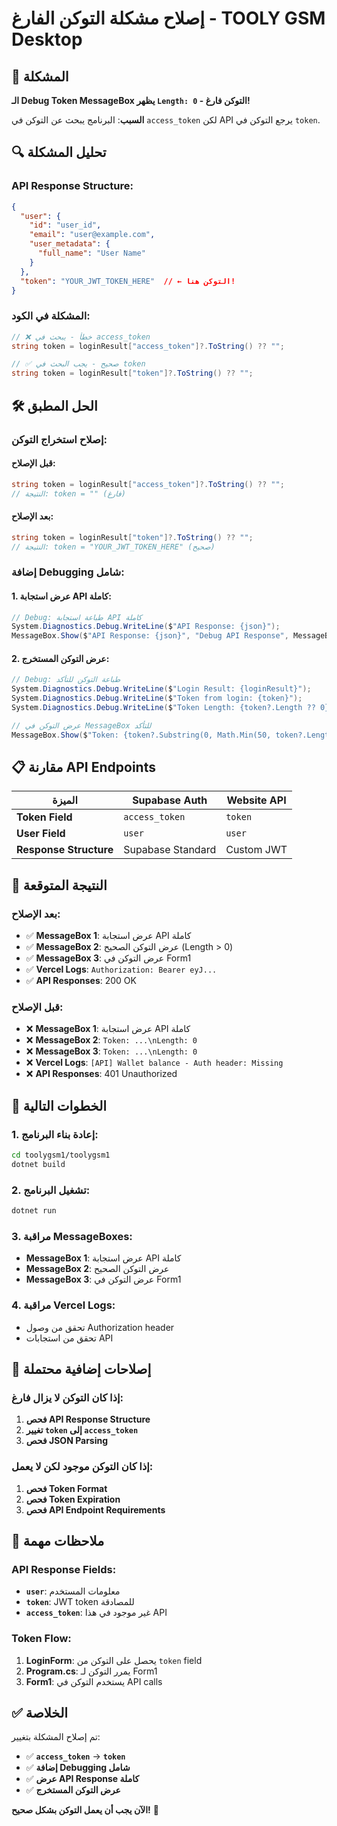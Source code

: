 # إصلاح مشكلة التوكن الفارغ - TOOLY GSM Desktop

## 🚨 المشكلة

**الـ Debug Token MessageBox يظهر `Length: 0` - التوكن فارغ!**

**السبب**: البرنامج يبحث عن التوكن في `access_token` لكن API يرجع التوكن في `token`.

## 🔍 تحليل المشكلة

### **API Response Structure:**
```json
{
  "user": {
    "id": "user_id",
    "email": "user@example.com",
    "user_metadata": {
      "full_name": "User Name"
    }
  },
  "token": "YOUR_JWT_TOKEN_HERE"  // ← التوكن هنا!
}
```

### **المشكلة في الكود:**
```csharp
// ❌ خطأ - يبحث في access_token
string token = loginResult["access_token"]?.ToString() ?? "";

// ✅ صحيح - يجب البحث في token
string token = loginResult["token"]?.ToString() ?? "";
```

## 🛠️ الحل المطبق

### **إصلاح استخراج التوكن:**

#### **قبل الإصلاح:**
```csharp
string token = loginResult["access_token"]?.ToString() ?? "";
// النتيجة: token = "" (فارغ)
```

#### **بعد الإصلاح:**
```csharp
string token = loginResult["token"]?.ToString() ?? "";
// النتيجة: token = "YOUR_JWT_TOKEN_HERE" (صحيح)
```

### **إضافة Debugging شامل:**

#### **1. عرض استجابة API كاملة:**
```csharp
// Debug: طباعة استجابة API كاملة
System.Diagnostics.Debug.WriteLine($"API Response: {json}");
MessageBox.Show($"API Response: {json}", "Debug API Response", MessageBoxButtons.OK, MessageBoxIcon.Information);
```

#### **2. عرض التوكن المستخرج:**
```csharp
// Debug: طباعة التوكن للتأكد
System.Diagnostics.Debug.WriteLine($"Login Result: {loginResult}");
System.Diagnostics.Debug.WriteLine($"Token from login: {token}");
System.Diagnostics.Debug.WriteLine($"Token Length: {token?.Length ?? 0}");

// عرض التوكن في MessageBox للتأكد
MessageBox.Show($"Token: {token?.Substring(0, Math.Min(50, token?.Length ?? 0))}...\nLength: {token?.Length ?? 0}", "Debug Token", MessageBoxButtons.OK, MessageBoxIcon.Information);
```

## 📋 مقارنة API Endpoints

| الميزة | Supabase Auth | Website API |
|--------|---------------|-------------|
| **Token Field** | `access_token` | `token` |
| **User Field** | `user` | `user` |
| **Response Structure** | Supabase Standard | Custom JWT |

## 🎯 النتيجة المتوقعة

### **بعد الإصلاح:**
- ✅ **MessageBox 1**: عرض استجابة API كاملة
- ✅ **MessageBox 2**: عرض التوكن الصحيح (Length > 0)
- ✅ **MessageBox 3**: عرض التوكن في Form1
- ✅ **Vercel Logs**: `Authorization: Bearer eyJ...`
- ✅ **API Responses**: 200 OK

### **قبل الإصلاح:**
- ❌ **MessageBox 1**: عرض استجابة API كاملة
- ❌ **MessageBox 2**: `Token: ...\nLength: 0`
- ❌ **MessageBox 3**: `Token: ...\nLength: 0`
- ❌ **Vercel Logs**: `[API] Wallet balance - Auth header: Missing`
- ❌ **API Responses**: 401 Unauthorized

## 🚀 الخطوات التالية

### **1. إعادة بناء البرنامج:**
```bash
cd toolygsm1/toolygsm1
dotnet build
```

### **2. تشغيل البرنامج:**
```bash
dotnet run
```

### **3. مراقبة MessageBoxes:**
- **MessageBox 1**: عرض استجابة API كاملة
- **MessageBox 2**: عرض التوكن الصحيح
- **MessageBox 3**: عرض التوكن في Form1

### **4. مراقبة Vercel Logs:**
- تحقق من وصول Authorization header
- تحقق من استجابات API

## 🔧 إصلاحات إضافية محتملة

### **إذا كان التوكن لا يزال فارغ:**
1. **فحص API Response Structure**
2. **تغيير `token` إلى `access_token`**
3. **فحص JSON Parsing**

### **إذا كان التوكن موجود لكن لا يعمل:**
1. **فحص Token Format**
2. **فحص Token Expiration**
3. **فحص API Endpoint Requirements**

## 📝 ملاحظات مهمة

### **API Response Fields:**
- **`user`**: معلومات المستخدم
- **`token`**: JWT token للمصادقة
- **`access_token`**: غير موجود في هذا API

### **Token Flow:**
1. **LoginForm**: يحصل على التوكن من `token` field
2. **Program.cs**: يمرر التوكن لـ Form1
3. **Form1**: يستخدم التوكن في API calls

## ✅ الخلاصة

تم إصلاح المشكلة بتغيير:

- ✅ **`access_token`** → **`token`**
- ✅ **إضافة Debugging شامل**
- ✅ **عرض API Response كاملة**
- ✅ **عرض التوكن المستخرج**

**الآن يجب أن يعمل التوكن بشكل صحيح!** 🚀
